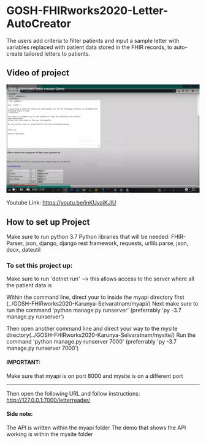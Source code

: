 # GOSH-FHIRworks2020-Letter-AutoCreator
The users add criteria to filter patients and input a sample letter with variables replaced with patient data stored in the FHIR records, to auto-create tailored letters to patients.

## Video of project
[![Image of FHIRDemo](https://github.com/karunya30/GOSH-FHIRworks2020-Letter-AutoCreator/blob/master/FHIR.JPG)](https://youtu.be/inKUyaiKJlU)

Youtube Link: https://youtu.be/inKUyaiKJlU

## How to set up Project

Make sure to run python 3.7
Python libraries that will be needed: FHIR-Parser, json, django, django rest framework, requests, urllib.parse, json, docx, dateutil

### To set this project up:
Make sure to run 'dotnet run' --> this allows access to the server where all the patient data is

Within the command line, direct your to inside the myapi directory first (../GOSH-FHIRworks2020-Karunya-Selvaratnam/myapi/)
Next make sure to run the command 'python manage.py runserver' (preferrably 'py -3.7 manage.py runserver')

Then open another command line and direct your way to the mysite directory(../GOSH-FHIRworks2020-Karunya-Selvaratnam/mysite/)
Run the command 'python manage.py runserver 7000' (preferrably 'py -3.7 manage.py runserver 7000')

#### IMPORTANT:
Make sure that myapi is on port 8000 and mysite is on a different port 

------------------------------------------------------------------------------
Then open the following URL and follow instructions:
http://127.0.0.1:7000/letterreader/


#### Side note:
The API is written within the myapi folder
The demo that shows the API working is within the mysite folder
